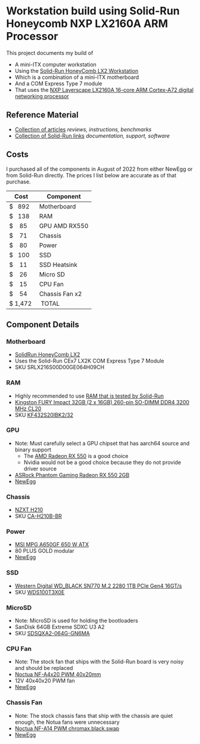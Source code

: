 # Workstation build using Solid-Run Honeycomb NXP LX2160A ARM Processor

This project documents my build of

- A mini-ITX computer workstation
- Using the [Solid-Run HoneyComb LX2 Workstation](https://www.solid-run.com/arm-servers-networking-platforms/honeycomb-lx2/)
- Which is a combination of a mini-ITX motherboard
- And a COM Express Type 7 module
- That uses the [NXP Layerscape LX2160A 16-core ARM Cortex-A72 digital networking processor](https://www.nxp.com/products/processors-and-microcontrollers/arm-processors/layerscape-processors/layerscape-lx2160a-lx2120a-lx2080a-processors:LX2160A)

## Reference Material

- [Collection of articles](./articles.md) *reviews, instructions, benchmarks*
- [Collection of Solid-Run links](./solidrun-links.md) *documentation, support, software*

## Costs

I purchased all of the components in August of 2022 from either NewEgg or from Solid-Run directly.  The prices I list below are accurate as of that purchase.

| Cost    | Component |
| ------- | ----------------------- |
| $   892 | Motherboard |
| $   138 | RAM |
| $    85 | GPU AMD RX550 |
| $    71 | Chassis |
| $    80 | Power |
| $   100 | SSD |
| $    11 | SSD Heatsink |
| $    26 | Micro SD |
| $    15 | CPU Fan |
| $    54 | Chassis Fan x2 |
| $ 1,472 | TOTAL |

## Component Details

### Motherboard

- [SolidRun HoneyComb LX2](https://www.solid-run.com/arm-servers-networking-platforms/honeycomb-lx2/)
- Uses the Solid-Run CEx7 LX2K COM Express Type 7 Module
- SKU SRLX216S00D00GE064H09CH

### RAM

- Highly recommended to use [RAM that is tested by Solid-Run](https://solidrun.atlassian.net/wiki/spaces/developer/pages/197494332/LX2160A%2BCOM%2BTested%2BSO-DIMM%2BMemory)
- [Kingston FURY Impact 32GB (2 x 16GB) 260-pin SO-DIMM DDR4 3200 MHz CL20](https://shop.kingston.com/products/new-impact-ddr4-laptop-memory?variant=41005827784896)
- SKU [KF432S20IBK2/32](https://www.newegg.com/kingston-32gb-260-pin-ddr4-so-dimm/p/0RM-001W-005Z3?Item=9SIAEYEJ0P4190&Description=KF432S20IBK2%2F32&quicklink=true&cm_re=KF432S20IBK2%2F32-_-0RM-001W-005Z3-_-Product)

### GPU

- Note: Must carefully select a GPU chipset that has aarch64 source and binary support
  - The [AMD Radeon RX 550](https://www.amd.com/en/support/graphics/radeon-500-series/radeon-rx-500-series/radeon-rx-550) is a good choice
  - Nvidia would not be a good choice because they do not provide driver source
- [ASRock Phantom Gaming Radeon RX 550 2GB](https://www.asrock.com/Graphics-Card/AMD/Phantom%2520Gaming%2520Radeon%2520RX550%25202G/)
- [NewEgg](https://www.newegg.com/asrock-radeon-rx-550-rx550-2g/p/N82E16814930001?Item=N82E16814930001&quicklink=true)

### Chassis

- [NZXT H210](https://nzxt.com/product/h210)
- SKU [CA-H210B-BR](https://www.newegg.com/matte-black-red-nzxt-h-series-h210-mini-itx-tower/p/N82E16811146309?Description=NZXT%2520H210&cm_re=NZXT_H210-_-11-146-309-_-Product&quicklink=true)

### Power

- [MSI MPG A650GF 650 W ATX](https://www.msi.com/Power-Supply/MPG-A650GF)
- 80 PLUS GOLD modular
- [NewEgg](https://www.newegg.com/msi-mpg-a650gf-650w/p/N82E16817701011?quicklink=true)

### SSD

- [Western Digital WD_BLACK SN770 M.2 2280 1TB PCIe Gen4 16GT/s](https://www.westerndigital.com/products/internal-drives/wd-black-sn770-nvme-ssd?sku=WDS100T3X0E)
- SKU [WDS100T3X0E](https://www.newegg.com/western-digital-1tb-sn770/p/N82E16820250217?Item=N82E16820250217)

### MicroSD

- Note: MicroSD is used for holding the bootloaders
- SanDisk 64GB Extreme SDXC U3 A2
- SKU [SDSQXA2-064G-GN6MA](https://www.newegg.com/sandisk-64gb-microsdxc/p/N82E16820175006?quicklink=true)

### CPU Fan

- Note: The stock fan that ships with the Solid-Run board is very noisy and should be replaced
- [Noctua NF-A4x20 PWM 40x20mm](https://noctua.at/en/products/fan/nf-a4x20-pwm)
- 12V 40x40x20 PWM fan
- [NewEgg](https://www.newegg.com/noctua-nf-a4x20-pwm-case-fan/p/1YF-000T-00093?Description=Noctua%2520NF-A4x20&cm_re=Noctua_NF-A4x20-_-1YF-000T-00093-_-Product&quicklink=true)

### Chassis Fan

- Note: The stock chassis fans that ship with the chassis are quiet enough, the Notua fans were unnecessary
- [Noctua NF-A14 PWM chromax.black.swap](https://noctua.at/en/nf-a14-pwm-chromax-black-swap)
- [NewEgg](https://www.newegg.com/p/1YF-000T-004J3?Item=9SIAADY6HZ2209)
